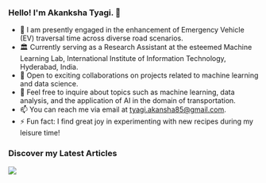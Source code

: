 ### Hello! I'm Akanksha Tyagi. 👋

- 🔭 I am presently engaged in the enhancement of Emergency Vehicle (EV) traversal time across diverse road scenarios.
- 🏛️ Currently serving as a Research Assistant at the esteemed Machine Learning Lab, International Institute of Information Technology, Hyderabad, India.
- 👯 Open to exciting collaborations on projects related to machine learning and data science.
- 💬 Feel free to inquire about topics such as machine learning, data analysis, and the application of AI in the domain of transportation.
- 📫 You can reach me via email at tyagi.akansha85@gmail.com.
- ⚡ Fun fact: I find great joy in experimenting with new recipes during my leisure time!

### Discover my Latest Articles
<a target="_blank" href="https://github-readme-medium-recent-article.vercel.app/medium/@tyagi.akansha85/0"><img src="https://medium.com/@tyagi.akansha85/getting-started-with-jetson-nano-1b17fdff93c">
